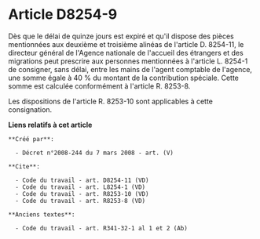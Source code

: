 # Article D8254-9

Dès que le délai de quinze jours est expiré et qu'il dispose des pièces mentionnées aux deuxième et troisième alinéas de
l'article D. 8254-11, le directeur général de l'Agence nationale de l'accueil des étrangers et des migrations peut prescrire
aux personnes mentionnées à l'article L. 8254-1 de consigner, sans délai, entre les mains de l'agent comptable de l'agence,
une somme égale à 40 % du montant de la contribution spéciale. Cette somme est calculée conformément à l'article R. 8253-8. 

Les dispositions de l'article R. 8253-10 sont applicables à cette consignation.

**Liens relatifs à cet article**

	**Créé par**:

	  - Décret n°2008-244 du 7 mars 2008 - art. (V)

	**Cite**:

	  - Code du travail - art. D8254-11 (VD)
	  - Code du travail - art. L8254-1 (VD)
	  - Code du travail - art. R8253-10 (VD)
	  - Code du travail - art. R8253-8 (VD)

	**Anciens textes**:

	  - Code du travail - art. R341-32-1 al 1 et 2 (Ab)
